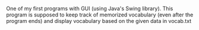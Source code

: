 One of my first programs with GUI (using Java's Swing library). This program is supposed to keep track of memorized vocabulary (even after the program ends) and display vocabulary based on the given data in vocab.txt
